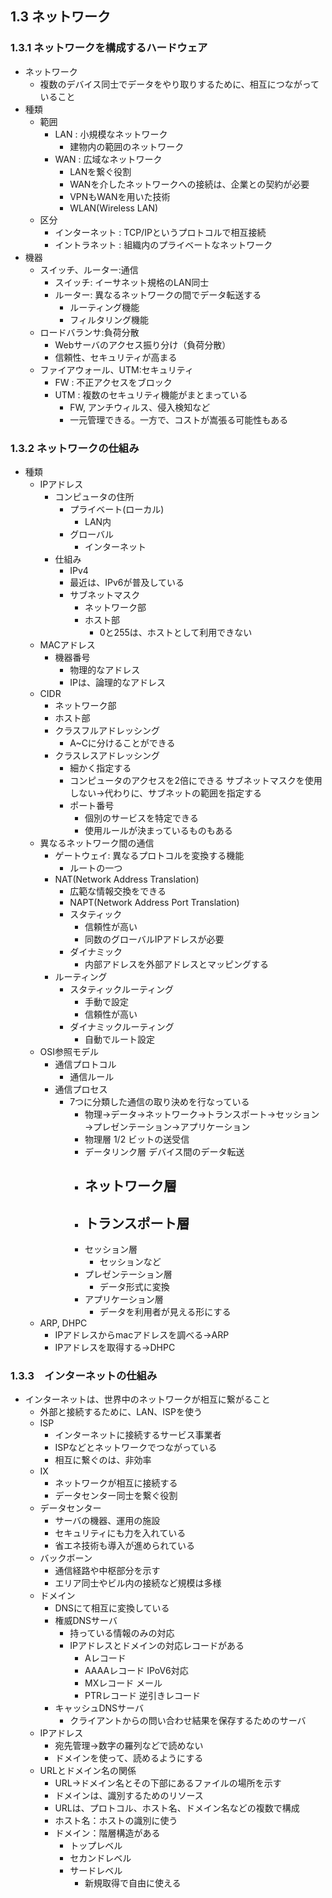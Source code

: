 ## 1.3 ネットワーク

### 1.3.1 ネットワークを構成するハードウェア
- ネットワーク
    - 複数のデバイス同士でデータをやり取りするために、相互につながっていること
- 種類
    - 範囲
        - LAN : 小規模なネットワーク
            - 建物内の範囲のネットワーク
        - WAN : 広域なネットワーク
            - LANを繋ぐ役割
            - WANを介したネットワークへの接続は、企業との契約が必要
            - VPNもWANを用いた技術
            - WLAN(Wireless LAN)
    - 区分
        - インターネット : TCP/IPというプロトコルで相互接続
        - イントラネット : 組織内のプライベートなネットワーク
- 機器
    - スイッチ、ルーター:通信
        - スイッチ: イーサネット規格のLAN同士
        - ルーター: 異なるネットワークの間でデータ転送する
            - ルーティング機能
            - フィルタリング機能
    - ロードバランサ:負荷分散
        - Webサーバのアクセス振り分け（負荷分散）
        - 信頼性、セキュリティが高まる
    - ファイアウォール、UTM:セキュリティ
        - FW : 不正アクセスをブロック
        - UTM : 複数のセキュリティ機能がまとまっている
            - FW, アンチウィルス、侵入検知など
            - 一元管理できる。一方で、コストが嵩張る可能性もある

### 1.3.2 ネットワークの仕組み
- 種類
    - IPアドレス
        - コンピュータの住所
            - プライベート(ローカル)
                - LAN内
            - グローバル
                - インターネット
        - 仕組み
            - IPv4
            - 最近は、IPv6が普及している
            - サブネットマスク
                - ネットワーク部
                - ホスト部
                    - 0と255は、ホストとして利用できない
    - MACアドレス
        - 機器番号
            - 物理的なアドレス
            - IPは、論理的なアドレス
    - CIDR
        - ネットワーク部
        - ホスト部
        - クラスフルアドレッシング
            - A~Cに分けることができる
        - クラスレスアドレッシング
            - 細かく指定する
            - コンピュータのアクセスを2倍にできる
            サブネットマスクを使用しない→代わりに、サブネットの範囲を指定する
            - ポート番号
                - 個別のサービスを特定できる
                - 使用ルールが決まっているものもある
    - 異なるネットワーク間の通信
        - ゲートウェイ: 異なるプロトコルを変換する機能
            - ルートの一つ
        - NAT(Network Address Translation)
            - 広範な情報交換をできる
            - NAPT(Network Address Port Translation)
            - スタティック
                - 信頼性が高い
                - 同数のグローバルIPアドレスが必要
            - ダイナミック
                - 内部アドレスを外部アドレスとマッピングする
        - ルーティング
            - スタティックルーティング
                - 手動で設定
                - 信頼性が高い
            - ダイナミックルーティング
                - 自動でルート設定
    - OSI参照モデル
        - 通信プロトコル
            - 通信ルール
        - 通信プロセス
            - 7つに分類した通信の取り決めを行なっている
                - 物理→データ→ネットワーク→トランスポート→セッション→プレゼンテーション→アプリケーション
                - 物理層
                    1/2
                    ビットの送受信
                - データリンク層
                    デバイス間のデータ転送
                - ネットワーク層
                    - 
                - トランスポート層
                    - 
                - セッション層
                    - セッションなど
                - プレゼンテーション層
                    - データ形式に変換
                - アプリケーション層
                    - データを利用者が見える形にする
    - ARP, DHPC
        - IPアドレスからmacアドレスを調べる→ARP
        - IPアドレスを取得する→DHPC
### 1.3.3　インターネットの仕組み
- インターネットは、世界中のネットワークが相互に繋がること
    - 外部と接続するために、LAN、ISPを使う
    - ISP
        - インターネットに接続するサービス事業者
        - ISPなどとネットワークでつながっている
        - 相互に繋ぐのは、非効率
    - IX
        - ネットワークが相互に接続する
        - データセンター同士を繋ぐ役割
    - データセンター
        - サーバの機器、運用の施設
        - セキュリティにも力を入れている
        - 省エネ技術も導入が進められている
    - バックボーン
        - 通信経路や中枢部分を示す
        - エリア同士やビル内の接続など規模は多様
    - ドメイン
        - DNSにて相互に変換している
        - 権威DNSサーバ
            - 持っている情報のみの対応
            - IPアドレスとドメインの対応レコードがある
                - Aレコード
                - AAAAレコード
                    IPoV6対応
                - MXレコード
                    メール
                - PTRレコード
                    逆引きレコード
        - キャッシュDNSサーバ
            - クライアントからの問い合わせ結果を保存するためのサーバ
    - IPアドレス
        - 宛先管理→数字の羅列などで読めない
        - ドメインを使って、読めるようにする
    - URLとドメイン名の関係
        - URL→ドメイン名とその下部にあるファイルの場所を示す
        - ドメインは、識別するためのリソース
        - URLは、プロトコル、ホスト名、ドメイン名などの複数で構成
        - ホスト名：ホストの識別に使う
        - ドメイン：階層構造がある
            - トップレベル
            - セカンドレベル
            - サードレベル
                - 新規取得で自由に使える